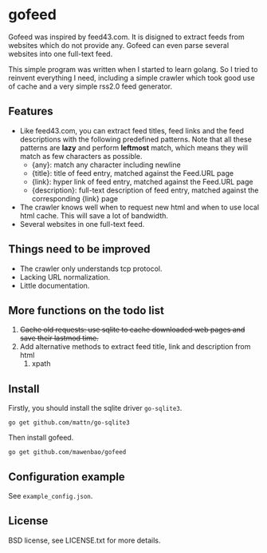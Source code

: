 # gofeed

Gofeed was inspired by feed43.com. It is disigned to extract feeds from websites which do not provide any. Gofeed can even parse several websites into one full-text feed. 

This simple program was written when I started to learn golang. So I tried to reinvent everything I need, including a simple crawler which took good use of cache and a very simple rss2.0 feed generator.

## Features

* Like feed43.com, you can extract feed titles, feed links and the feed descriptions with the following predefined patterns. Note that all these patterns are **lazy** and perform **leftmost** match, which means they will match as few characters as possible.
    *  {any}: match any character including newline
    *  {title}: title of feed entry, matched against the Feed.URL page
    *  {link}: hyper link of feed entry, matched against the Feed.URL page
    *  {description}: full-text description of feed entry, matched against the corresponding {link} page
* The crawler knows well when to request new html and when to use local html cache. This will save a lot of bandwidth.
* Several websites in one full-text feed.
 
## Things need to be improved

*  The crawler only understands tcp protocol.
*  Lacking URL normalization.
*  Little documentation.

## More functions on the todo list

1. <del>Cache old requests: use sqlite to cache downloaded web pages and save their lastmod time.</del>
2. Add alternative methods to extract feed title, link and description from html
    1. xpath

## Install

Firstly, you should install the sqlite driver `go-sqlite3`.

    go get github.com/mattn/go-sqlite3

Then install gofeed.

    go get github.com/mawenbao/gofeed

## Configuration example

See `example_config.json`.

## License

BSD license, see LICENSE.txt for more details.

